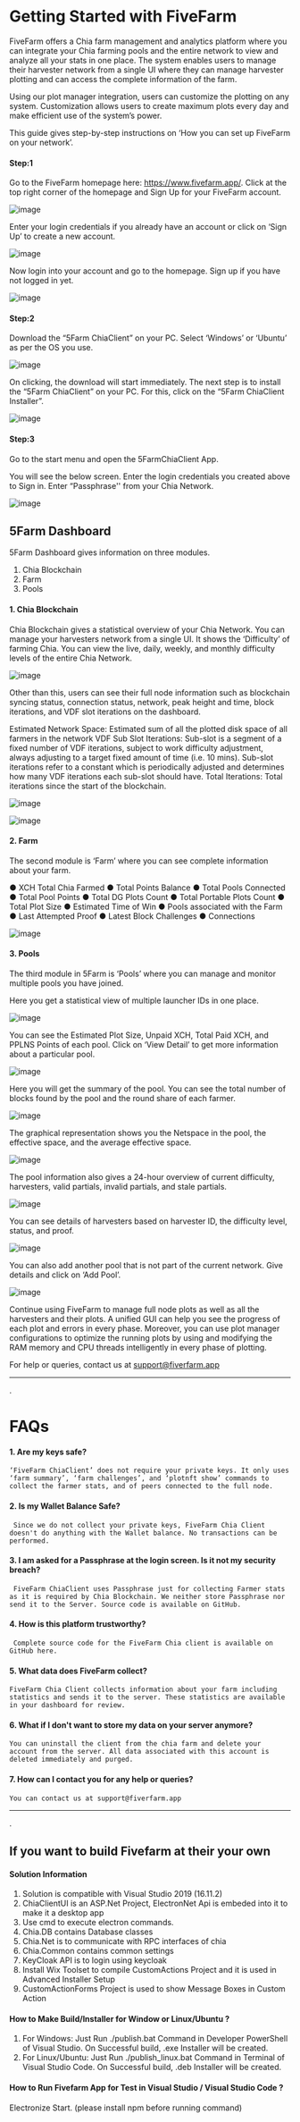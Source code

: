 
# Getting Started with FiveFarm

FiveFarm offers a Chia farm management and analytics platform where you can integrate your Chia farming pools and the entire network to view and analyze all your stats in one place. The system enables users to manage their harvester network from a single UI where they can manage harvester plotting and can access the complete information of the farm. 

Using our plot manager integration, users can customize the plotting on any system. Customization allows users to create maximum plots every day and make efficient use of the system’s power.  

This guide gives step-by-step instructions on ‘How you can set up FiveFarm on your network’.

#### Step:1

Go to the FiveFarm homepage here: https://www.fivefarm.app/. Click at the top right corner of the homepage and Sign Up for your FiveFarm account. 

![image](https://user-images.githubusercontent.com/106319556/175888553-e52e2afc-44e3-4b20-96e5-00e048c1f0f9.png)

 

Enter your login credentials if you already have an account or click on ‘Sign Up’ to create a new account.

![image](https://user-images.githubusercontent.com/106319556/175888580-a7395775-959b-48d6-8633-05dc2e82b366.png)

 

Now login into your account and go to the homepage. Sign up if you have not logged in yet.

![image](https://user-images.githubusercontent.com/106319556/175888636-34e510ea-96e8-4997-9375-3fb86006c582.png)



#### Step:2 

Download the “5Farm ChiaClient” on your PC. Select ‘Windows’ or ‘Ubuntu’ as per the OS you use.

![image](https://user-images.githubusercontent.com/106319556/175888680-868ff251-ff1e-488c-a401-ea41e117f4cf.png)

 

On clicking, the download will start immediately. The next step is to install the “5Farm ChiaClient” on your PC. For this, click on the “5Farm ChiaClient Installer”.

![image](https://user-images.githubusercontent.com/106319556/175888702-80f4db64-85d5-47a7-bc47-b5dd251ecd24.png)

 

#### Step:3 

Go to the start menu and open the 5FarmChiaClient App. 

You will see the below screen. Enter the login credentials you created above to Sign in. Enter “Passphrase'' from your Chia Network.

 ![image](https://user-images.githubusercontent.com/106319556/175888741-6fa6d11a-434d-4b9b-8ca8-e0b21e736e21.png)
 

## 5Farm Dashboard

5Farm Dashboard gives information on three modules.

1)	Chia Blockchain
2)	Farm
3)	Pools


#### 1. Chia Blockchain


Chia Blockchain gives a statistical overview of your Chia Network. You can manage your harvesters network from a single UI. It shows the ‘Difficulty’ of farming Chia. You can view the live, daily, weekly, and monthly difficulty levels of the entire Chia Network. 

![image](https://user-images.githubusercontent.com/106319556/175889048-0a218abd-a03a-4aeb-b938-7ae3b189ea83.png)




Other than this, users can see their full node information such as blockchain syncing status, connection status, network, peak height and time, block iterations, and VDF slot iterations on the dashboard.

Estimated Network Space: Estimated sum of all the plotted disk space of all farmers in the network
VDF Sub Slot Iterations: Sub-slot is a segment of a fixed number of VDF iterations, subject to work difficulty adjustment, always adjusting to a target fixed amount of time (i.e. 10 mins). Sub-slot iterations refer to a constant which is periodically adjusted and determines how many VDF iterations each sub-slot should have.
Total Iterations: Total iterations since the start of the blockchain.

![image](https://user-images.githubusercontent.com/106319556/175889093-19d324ec-f549-4a7c-b395-6be570c959ef.png)


![image](https://user-images.githubusercontent.com/106319556/175889134-6a3ad99d-837b-4b7d-b461-fd8f22f53689.png)



 #### 2. Farm 

The second module is ‘Farm’ where you can see complete information about your farm. 

●	XCH Total Chia Farmed
●	Total Points Balance
●	Total Pools Connected
●	Total Pool Points
●	Total DG Plots Count
●	Total Portable Plots Count
●	Total Plot Size
●	Estimated Time of Win
●	Pools associated with the Farm
●	Last Attempted Proof
●	Latest Block Challenges 
●	Connections

![image](https://user-images.githubusercontent.com/106319556/175889162-92492c2c-2335-4685-95bb-326429448616.png)

 

#### 3. Pools

The third module in 5Farm is ‘Pools’ where you can manage and monitor multiple pools you have joined. 

Here you get a statistical view of multiple launcher IDs in one place.

![image](https://user-images.githubusercontent.com/106319556/175889197-eae55169-cef4-4518-923e-58e762efc725.png)

 

You can see the Estimated Plot Size, Unpaid XCH, Total Paid XCH, and PPLNS Points of each pool. Click on ‘View Detail’ to get more information about a particular pool.

![image](https://user-images.githubusercontent.com/106319556/175889219-22e252ce-91d2-4132-a05c-4556c87cc549.png)


 

Here you will get the summary of the pool. You can see the total number of blocks found by the pool and the round share of each farmer. 

![image](https://user-images.githubusercontent.com/106319556/175889249-599c24d2-46f6-454a-8f19-d6c6514340f7.png)

 

The graphical representation shows you the Netspace in the pool, the effective space, and the average effective space. 

![image](https://user-images.githubusercontent.com/106319556/175889269-f18b0d75-4b7e-4340-96c8-69babf6df9ac.png)

 

The pool information also gives a 24-hour overview of current difficulty, harvesters, valid partials, invalid partials, and stale partials.  

![image](https://user-images.githubusercontent.com/106319556/175889303-29e7150b-7965-4fe3-92ae-a42f6dd07fea.png)

 

You can see details of harvesters based on harvester ID, the difficulty level, status, and proof. 

![image](https://user-images.githubusercontent.com/106319556/175889342-6597616f-6aba-4526-959b-2341cdec98af.png)

 

You can also add another pool that is not part of the current network. Give details and click on ‘Add Pool’. 

![image](https://user-images.githubusercontent.com/106319556/175889367-b69a31d1-8a99-4ce2-b8d9-8b739012e369.png)

 


Continue using FiveFarm to manage full node plots as well as all the harvesters and their plots. A unified GUI can help you see the progress of each plot and errors in every phase. Moreover, you can use plot manager configurations to optimize the running plots by using and modifying the RAM memory and CPU threads intelligently in every phase of plotting. 

For help or queries, contact us at
support@fiverfarm.app 

---------------------------------------------------------------------------------------------------------
.

# FAQs

#### 1. Are my keys safe?
    ‘FiveFarm ChiaClient’ does not require your private keys. It only uses ‘farm summary’, ‘farm challenges’, and ‘plotnft show’ commands to collect the farmer stats, and of peers connected to the full node. 

#### 2. Is my Wallet Balance Safe?
     Since we do not collect your private keys, FiveFarm Chia Client doesn't do anything with the Wallet balance. No transactions can be performed.

#### 3. I am asked for a Passphrase at the login screen. Is it not my security breach?
     FiveFarm ChiaClient uses Passphrase just for collecting Farmer stats as it is required by Chia Blockchain. We neither store Passphrase nor send it to the Server. Source code is available on GitHub. 

#### 4. How is this platform trustworthy?
     Complete source code for the FiveFarm Chia client is available on GitHub here.

#### 5. What data does FiveFarm collect?
    FiveFarm Chia Client collects information about your farm including statistics and sends it to the server. These statistics are available in your dashboard for review.

#### 6. What if I don't want to store my data on your server anymore?
    You can uninstall the client from the chia farm and delete your account from the server. All data associated with this account is deleted immediately and purged.

#### 7. How can I contact you for any help or queries?
    You can contact us at support@fiverfarm.app

---------------------------------------------------------------------------------------------------------
.

## If you want to build Fivefarm at their your own

#### Solution Information
1. Solution is compatible with Visual Studio 2019 (16.11.2)
2. ChiaClientUI is an ASP.Net Project, ElectronNet Api is embeded into it to make it a desktop app
3. Use cmd to execute electron commands.
4. Chia.DB contains Database classes
5. Chia.Net is to communicate with RPC interfaces of chia
6. Chia.Common contains common settings
7. KeyCloak API is to login using keycloak
8. Install Wix Toolset to compile CustomActions Project and it is used in Advanced Installer Setup
9. CustomActionForms Project is used to show Message Boxes in Custom Action

#### How to Make Build/Installer for Window or Linux/Ubuntu ?
1. For Windows: Just Run ./publish.bat Command in Developer PowerShell of Visual Studio. On Successful build, .exe Installer will be created.
2. For Linux/Ubuntu: Just Run ./publish_linux.bat Command in Terminal of Visual Studio Code. On Successful build, .deb Installer will be created.

#### How to Run Fivefarm App for Test in Visual Studio / Visual Studio Code ?
Electronize Start. (please install npm before running command) 
